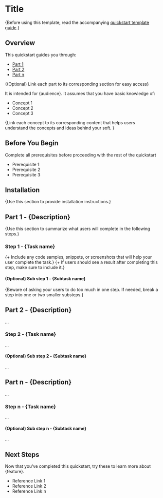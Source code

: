 # Title

{Before using this template, read the accompanying [quickstart template guide](about-quickstarts.md).}

## Overview

This quickstart guides you through:
+ [Part 1](#part-1-{description})
+ [Part 2](#part-2-{description})
+ [Part n](#part-n-{description})

{(Optional) Link each part to its corresponding section for easy access}

It is intended for {audience}. It assumes that you have basic knowledge of: 
+ Concept 1
+ Concept 2
+ Concept 3 

{Link each concept to its corresponding content that helps users understand the concepts and ideas behind your soft. }

## Before You Begin

Complete all prerequisites before proceeding with the rest of the quickstart

+ Prerequisite 1
+ Prerequisite 2
+ Prerequisite 3
 
## Installation 

{Use this section to provide installation instructions.} 

## Part 1 - {Description}

{Use this section to summarize what users will complete in the following steps.}

### Step 1 - {Task name}

{+ Include any code samples, snippets, or screenshots that will help your user complete the task.}
{+ If users should see a result after completing this step, make sure to include it.}

#### (Optional) Sub step 1 - {Subtask name}

{Beware of asking your users to do too much in one step. If needed, break a step into one or two smaller substeps.}

## Part 2 - {Description}

...

### Step 2 - {Task name}

...

#### (Optional) Sub step 2 - {Subtask name}

...


## Part n - {Description}

...

### Step n - {Task name}

...

#### (Optional) Sub step n - {Subtask name}

...



## Next Steps

Now that you've completed this quickstart, try these to learn more about {feature}. 
+ Reference Link 1
+ Reference Link 2
+ Reference Link n

